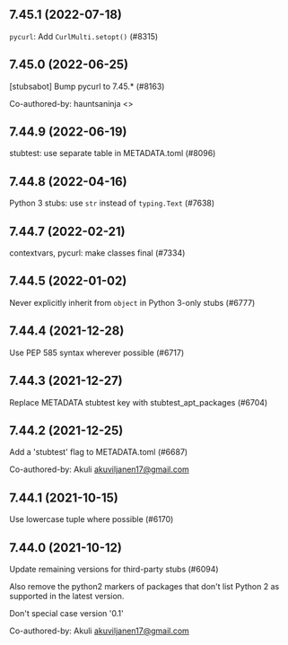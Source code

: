 ## 7.45.1 (2022-07-18)

`pycurl`: Add `CurlMulti.setopt()` (#8315)

## 7.45.0 (2022-06-25)

[stubsabot] Bump pycurl to 7.45.* (#8163)

Co-authored-by: hauntsaninja <>

## 7.44.9 (2022-06-19)

stubtest: use separate table in METADATA.toml (#8096)

## 7.44.8 (2022-04-16)

Python 3 stubs: use `str` instead of `typing.Text` (#7638)

## 7.44.7 (2022-02-21)

contextvars, pycurl: make classes final (#7334)

## 7.44.5 (2022-01-02)

Never explicitly inherit from `object` in Python 3-only stubs (#6777)

## 7.44.4 (2021-12-28)

Use PEP 585 syntax wherever possible (#6717)

## 7.44.3 (2021-12-27)

Replace METADATA stubtest key with stubtest_apt_packages (#6704)

## 7.44.2 (2021-12-25)

Add a 'stubtest' flag to METADATA.toml (#6687)

Co-authored-by: Akuli <akuviljanen17@gmail.com>

## 7.44.1 (2021-10-15)

Use lowercase tuple where possible (#6170)

## 7.44.0 (2021-10-12)

Update remaining versions for third-party stubs (#6094)

Also remove the python2 markers of packages that don't list Python 2
as supported in the latest version.

Don't special case version '0.1'

Co-authored-by: Akuli <akuviljanen17@gmail.com>

